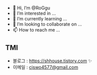 - 👋 Hi, I’m @RoGgu
- 👀 I’m interested in ...
- 🌱 I’m currently learning ...
- 💞️ I’m looking to collaborate on ...
- 📫 How to reach me ...

## TMI

- 블로그 : <https://shhouse.tistory.com> ✨
- 이메일 : <cjswo4577@gmail.com>


<!---
RoGgu/RoGgu is a ✨ special ✨ repository because its `README.md` (this file) appears on your GitHub profile.
You can click the Preview link to take a look at your changes.
--->
